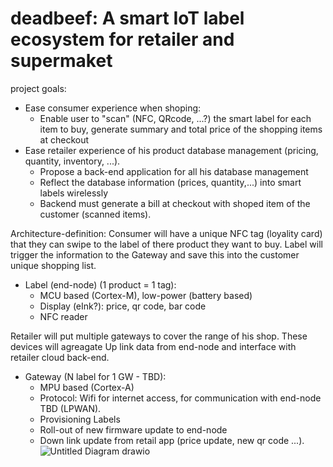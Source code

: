 # deadbeef: A smart IoT label ecosystem for retailer and supermaket

project goals:
- Ease consumer experience when shoping:
  - Enable user to "scan" (NFC, QRcode, ...?) the smart label for each item to buy, generate summary and total price of the shopping items at checkout
- Ease retailer experience of his product database management (pricing, quantity, inventory, ...).
  - Propose a back-end application for all his database management
  - Reflect the database information (prices, quantity,...) into smart labels wirelessly
  - Backend must generate a bill at checkout with shoped item of the customer (scanned items).


Architecture-definition:
Consumer will have a unique NFC tag (loyality card) that they can swipe to the label of there product they want to buy. Label will trigger the information to the Gateway and save this into the customer unique shopping list.
- Label (end-node) (1 product = 1 tag): 
  - MCU based (Cortex-M), low-power (battery based)
  - Display (eInk?): price, qr code, bar code
  - NFC reader

Retailer will put multiple gateways to cover the range of his shop. These devices will agreagate Up link data from end-node and interface with retailer cloud back-end.
- Gateway (N label for 1 GW - TBD): 
  - MPU based (Cortex-A)
  -  Protocol: Wifi for internet access, for communication with end-node TBD (LPWAN).
  -  Provisioning Labels
  -  Roll-out of new firmware update to end-node
  -  Down link update from retail app (price update, new qr code ...).
![Untitled Diagram drawio](https://github.com/Darkus3/deadbeef/assets/3934435/6183bd37-b389-4f3c-a4c6-15031f543bca)
